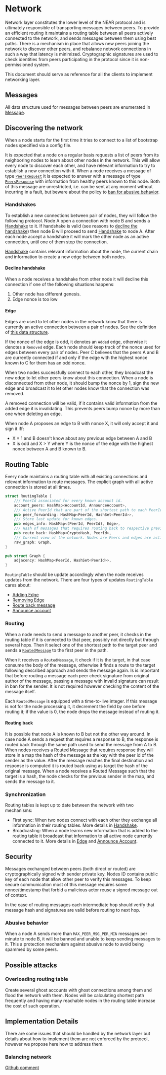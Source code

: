 # Network

Network layer constitutes the lower level of the NEAR protocol and is ultimately responsible of transporting messages between peers. To provide an efficient routing it maintains a routing table between all peers actively connected to the network, and sends messages between them using best paths. There is a mechanism in place that allows new peers joining the network to discover other peers, and rebalance network connections in such a way that latency is minimized. Cryptographic signatures are used to check identities from peers participating in the protocol since it is non-permissioned system.

This document should serve as reference for all the clients to implement networking layer.

## Messages

All data structure used for messages between peers are enumerated in [Message](Messages.md).

## Discovering the network

When a node starts for the first time it tries to connect to a list of bootstrap nodes specified via a config file.

It is expected that a node on a regular basis requests a list of peers from its neighboring nodes to learn about other nodes in the network. This will allow every node to discover each other, and have relevant information to try to establish a new connection with it. When a node receives a message of type [`PeersRequest`](Messages.md#PeersMessage) it is expected to answer with a message of type [`PeersResponse`](Message.md#PeersMessage) with information from healthy peers known to this node. Both of this message are unrestricted, i.e. can be sent at any moment without incurring in a fault, but beware about the policy to [ban for abusive behavior](#Abusive-behavior).

### Handshakes

To establish a new connections between pair of nodes, they will follow the following protocol. Node A open a connection with node B and sends a [Handshake](Messages.md#Handshake) to it. If handshake is valid (see reasons to [decline the handshake](#Decline-handshake)) then node B will proceed to send [Handshake](Messages.md#Handshake) to node A. After each node accept a handshake it will mark the other node as an active connection, until one of them stop the connection.

[Handshake](Messages.md#Handshake) contains relevant information about the node, the current chain and information to create a new edge between both nodes.

#### Decline handshake

When a node receives a handshake from other node it will decline this connection if one of the following situations happens:

1. Other node has different genesis.
2. Edge nonce is too low

#### Edge

Edges are used to let other nodes in the network know that there is currently an active connection between a pair of nodes. See the definition of [this data structure](Messages.md#Edge).

If the nonce of the edge is odd, it denotes an `Added` edge, otherwise it denotes a `Removed` edge. Each node should keep track of the nonce used for edges between every pair of nodes. Peer C believes that the peers A and B are currently connected if and only if the edge with the highest nonce known to C for them has an odd nonce.

When two nodes successfully connect to each other, they broadcast the new edge to let other peers know about this connection. When a node is disconnected from other node, it should bump the nonce by 1, sign the new edge and broadcast it to let other nodes know that the connection was removed.

A removed connection will be valid, if it contains valid information from the added edge it is invalidating. This prevents peers bump nonce by more than one when deleting an edge.

When node A proposes an edge to B with nonce X, it will only accept it and sign it iff:

- X = 1 and B doesn't know about any previous edge between A and B
- X is odd and X > Y where Y is the nonce of the edge with the highest nonce between A and B known to B.

## Routing Table

Every node maintains a routing table with all existing connections and relevant information to route messages. The explicit graph with all active connection is stored at all times.

```rust
struct RoutingTable {
    /// PeerId associated for every known account id.
    account_peers: HashMap<AccountId, AnnounceAccount>,
    /// Active PeerId that are part of the shortest path to each PeerId.
    pub peer_forwarding: HashMap<PeerId, HashSet<PeerId>>,
    /// Store last update for known edges.
    pub edges_info: HashMap<(PeerId, PeerId), Edge>,
    /// Hash of messages that requires routing back to respective previous hop.
    pub route_back: HashMap<CryptoHash, PeerId>,
    /// Current view of the network. Nodes are Peers and edges are active connections.
    raw_graph: Graph,
}

pub struct Graph {
    adjacency: HashMap<PeerId, HashSet<PeerId>>,
}
```

`RoutingTable` should be update accordingly when the node receives updates from the network. There are four types of updates `RoutingTable` cares about:

- [Adding Edge](#Add-edge)
- [Removing Edge](#Remove-edge)
- [Route back message](#Route-back-messages)
- [Announce account](#Announce-account)

### Routing

When a node needs to send a message to another peer, it checks in the routing table if it is connected to that peer, possibly not directly but through several hops. Then it select one of the shortest path to the target peer and sends a [`RoutedMessage`](Messages.md#RoutedMessage) to the first peer in the path.

When it receives a `RoutedMessage`, it check if it is the target, in that case consume the body of the message, otherwise it finds a route to the target following described approach and sends the message again. Is is important that before routing a message each peer check signature from original author of the message, passing a message with invalid signature can result in ban for the sender. It is not required however checking the content of the message itself.

Each `RoutedMessage` is equipped with a time-to-live integer. If this message is not for the node processing it, it decrement the field by one before routing it; if the value is 0, the node drops the message instead of routing it.

#### Routing back

It is possible that node A is known to B but not the other way around. In case node A sends a request that requires a response to B, the response is routed back through the same path used to send the message from A to B. When nodes receives a Routed Message that requires response they will store in a map the hash of the message as the key with the peer id of the sender as the value. After the message reaches the final destination and response is computed it is routed back using as target the hash of the original message. When a node receives a Routed Message such that the target is a hash, the node checks for the previous sender in the map, and sends the message to it.

### Synchronization

Routing tables is kept up to date between the network with two mechanisms:

- First sync: When two nodes connect with each other they exchange all information in their routing tables. More details in [Handshake](#Handshake).
- Broadcasting: When a node learns new information that is added to the routing table it broadcast that information to all active node currently connected to it. More details in [Edge](#Edge) and [Announce Account](#Announce-account).

## Security

Messages exchanged between peers (both direct or routed) are cryptographically signed with sender private key. Nodes ID contains public key of each node that allow other peer to verify this messages. To keep secure communication most of this message requires some nonce/timestamp that forbid a malicious actor reuse a signed message out of context.

In the case of routing messages each intermediate hop should verify that message hash and signatures are valid before routing to next hop.

### Abusive behavior

When a node A sends more than `MAX_PEER_MSG_PER_MIN` messages per minute to node B, it will be banned and unable to keep sending messages to it. This a protection mechanism against abusive node to avoid being spammed by some peers.

## Possible attacks

### Overloading routing table

Create several ghost accounts with ghost connections among them and flood the network with them. Nodes will be calculating shortest path frequently and having many reachable nodes in the routing table increase the cost of such operation.

## Implementation Details

There are some issues that should be handled by the network layer but details about how to implement them are not enforced by the protocol, however we propose here how to address them.

### Balancing network

[Github comment](https://github.com/nearprotocol/nearcore/issues/2395#issuecomment-610077017)
